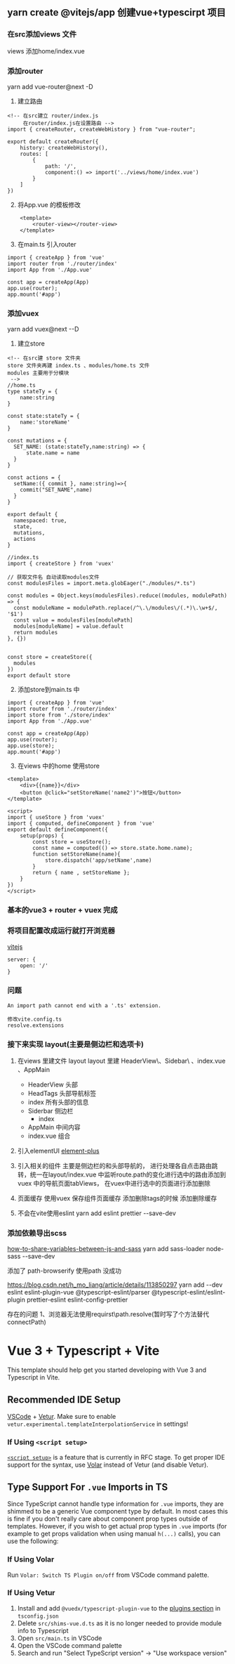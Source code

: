
## yarn create @vitejs/app 创建vue+typescirpt 项目

### 在src添加views 文件
views 添加home/index.vue 

### 添加router
yarn add vue-router@next -D

1. 建立路由
```
<!-- 在src建立 router/index.js
     在router/index.js在设置路由 -->
import { createRouter, createWebHistory } from "vue-router";
 
export default createRouter({
    history: createWebHistory(),
    routes: [
        {
            path: '/',
            component:() => import('../views/home/index.vue')
        }
    ]
})
```

2. 将App.vue 的模板修改
```
    <template>
        <router-view></router-view>
    </template>
```

3. 在main.ts 引入router
```
import { createApp } from 'vue'
import router from './router/index'
import App from './App.vue'

const app = createApp(App)
app.use(router);
app.mount('#app')
```

### 添加vuex
yarn add vuex@next --D

1. 建立store
```
<!-- 在src建 store 文件夹
store 文件夹再建 index.ts 、modules/home.ts 文件
modules 主要用于分模块 
 -->
//home.ts 
type stateTy = {
    name:string
}

const state:stateTy = {
    name:'storeName'
}

const mutations = {
  SET_NAME: (state:stateTy,name:string) => {
      state.name = name
  }
}

const actions = {
  setName:({ commit }, name:string)=>{
    commit("SET_NAME",name)
  }
}

export default {
  namespaced: true,
  state,
  mutations,
  actions
}

//index.ts
import { createStore } from 'vuex'

// 获取文件名 自动读取modules文件
const modulesFiles = import.meta.globEager("./modules/*.ts")

const modules = Object.keys(modulesFiles).reduce((modules, modulePath) => {
  const moduleName = modulePath.replace(/^\.\/modules\/(.*)\.\w+$/, '$1')
  const value = modulesFiles[modulePath]
  modules[moduleName] = value.default
  return modules
}, {})


const store = createStore({
  modules
})
export default store
```

2. 添加store到main.ts 中
```
import { createApp } from 'vue'
import router from './router/index'
import store from './store/index'
import App from './App.vue'

const app = createApp(App)
app.use(router);
app.use(store);
app.mount('#app')

```

3. 在views 中的home 使用store
```
<template>
    <div>{{name}}</div>
    <button @click="setStoreName('name2')">按钮</button>
</template>

<script>
import { useStore } from 'vuex'
import { computed, defineComponent } from 'vue'
export default defineComponent({
    setup(props) {
        const store = useStore();
        const name = computed(() => store.state.home.name);
        function setStoreName(name){
            store.dispatch('app/setName',name)
        }
        return { name , setStoreName };
    }
})
</script>
```

### 基本的vue3 + router + vuex 完成


### 将项目配置改成运行就打开浏览器
[vitejs](https://www.vitejs.net/config/#server-open)
```
server: {
    open: '/'
}
```

### 问题
```
An import path cannot end with a '.ts' extension.
 
修改vite.config.ts
resolve.extensions
```



### 接下来实现 layout(主要是侧边栏和选项卡)

1. 在views 里建文件 layout
    layout 里建 HeaderView\、Sidebar\ 、index.vue 、AppMain 
    + HeaderView 头部
     - HeadTags 头部导航标签
     - index 所有头部的信息
    + Siderbar 侧边栏
        - index
    + AppMain 中间内容
    + index.vue  组合

2. 引入elementUI
   [element-plus](https://element-plus.gitee.io/#/zh-CN/component/quickstart)


3. 引入相关的组件 主要是侧边栏的和头部导航的，
   进行处理各自点击路由跳转，统一在layout/index.vue 中监听route.path的变化进行选中的路由添加到vuex 中的导航页面tabViews，
   在vuex中进行选中的页面进行添加删除

4. 页面缓存
   使用vuex 保存组件页面缓存
   添加删除tags的时候 添加删除缓存

5. 不会在vite使用eslint
   yarn add eslint prettier --save-dev

### 添加依赖导出scss
 [how-to-share-variables-between-js-and-sass](https://www.bluematador.com/blog/how-to-share-variables-between-js-and-sass)
 yarn add sass-loader node-sass  --save-dev

添加了 path-browserify 使用path 没成功

https://blog.csdn.net/h_mo_liang/article/details/113850297
yarn add --dev eslint eslint-plugin-vue @typescript-eslint/parser @typescript-eslint/eslint-plugin
prettier-eslint eslint-config-prettier


存在的问题 1、浏览器无法使用requirst\path.resolve(暂时写了个方法替代connectPath)




























# Vue 3 + Typescript + Vite

This template should help get you started developing with Vue 3 and Typescript in Vite.

## Recommended IDE Setup

[VSCode](https://code.visualstudio.com/) + [Vetur](https://marketplace.visualstudio.com/items?itemName=octref.vetur). Make sure to enable `vetur.experimental.templateInterpolationService` in settings!

### If Using `<script setup>`

[`<script setup>`](https://github.com/vuejs/rfcs/pull/227) is a feature that is currently in RFC stage. To get proper IDE support for the syntax, use [Volar](https://marketplace.visualstudio.com/items?itemName=johnsoncodehk.volar) instead of Vetur (and disable Vetur).

## Type Support For `.vue` Imports in TS

Since TypeScript cannot handle type information for `.vue` imports, they are shimmed to be a generic Vue component type by default. In most cases this is fine if you don't really care about component prop types outside of templates. However, if you wish to get actual prop types in `.vue` imports (for example to get props validation when using manual `h(...)` calls), you can use the following:

### If Using Volar

Run `Volar: Switch TS Plugin on/off` from VSCode command palette.

### If Using Vetur

1. Install and add `@vuedx/typescript-plugin-vue` to the [plugins section](https://www.typescriptlang.org/tsconfig#plugins) in `tsconfig.json`
2. Delete `src/shims-vue.d.ts` as it is no longer needed to provide module info to Typescript
3. Open `src/main.ts` in VSCode
4. Open the VSCode command palette
5. Search and run "Select TypeScript version" -> "Use workspace version"
